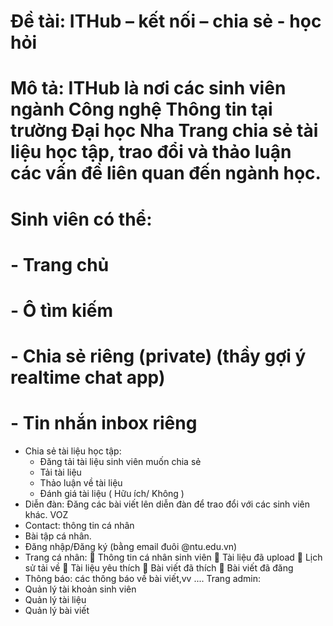 # Đề tài: ITHub – kết nối – chia sẻ - học hỏi 
# Mô tả: ITHub là nơi các sinh viên ngành Công nghệ Thông tin tại trường Đại học Nha Trang chia sẻ tài liệu học tập, trao đổi và thảo luận các vấn đề liên quan đến ngành học.
# Sinh viên có thể: 
# -	Trang chủ
# -	Ô tìm kiếm
# -	Chia sẻ riêng (private) (thầy gợi ý realtime chat app)
# - Tin nhắn inbox riêng
-	Chia sẻ tài liệu học tập:
	+ Đăng tải tài liệu sinh viên muốn chia sẻ
	+ Tải tài liệu 
	+ Thảo luận về tài liệu
	+ Đánh giá tài liệu ( Hữu ích/ Không )
-	Diễn đàn: Đăng các bài viết lên diễn đàn để trao đổi với các sinh viên khác. VOZ
-	Contact: thông tin cá nhân
-	Bài tập cá nhân.
-	Đăng nhập/Đăng ký (bằng email đuôi @ntu.edu.vn)
-	Trang cá nhân:
	Thông tin cá nhân sinh viên
	Tài liệu đã upload
	Lịch sử tải về 
	Tài liệu yêu thích 
	Bài viết đã thích 
	Bài viết đã đăng
-	Thông báo: các thông báo về bài viết,vv ....
Trang admin: 
-	Quản lý tài khoản sinh viên
-	Quản lý tài liệu 
-	Quản lý bài viết
